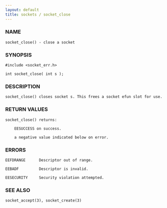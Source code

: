 ```yaml
---
layout: default
title: sockets / socket_close
---
```


### NAME

    socket_close() - close a socket

### SYNOPSIS

    #include <socket_err.h>

    int socket_close( int s );

### DESCRIPTION

    socket_close() closes socket s. This frees a socket efun slot for use.

### RETURN VALUES

    socket_close() returns:

        EESUCCESS on success.

        a negative value indicated below on error.

### ERRORS

    EEFDRANGE      Descriptor out of range.

    EEBADF         Descriptor is invalid.

    EESECURITY     Security violation attempted.

### SEE ALSO

    socket_accept(3), socket_create(3)

